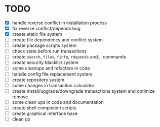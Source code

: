 
# TODO

- [x] handle reverse conflict in installation process
- [x] fix reverse conflict/depends bug
- [x] create static file system
- [ ] create file dependency and conflict system
- [ ] create package scripts system
- [ ] check state before run transactions
- [ ] create `search`, `files`, `finfo`, `rdepends` and... commands
- [ ] create security blacklist system
- [ ] some cleanups and refactors in code
- [ ] handle config file replacement system
- [ ] create repository system
- [ ] some changes in transaction calculator
- [ ] create install/upgrade/downgrade transactions system and optimize remove
- [ ] some clean ups in code and documentation
- [ ] create shell completion scripts
- [ ] create graphical interface base
- [ ] clean up
